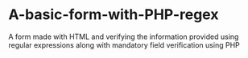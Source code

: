 # A-basic-form-with-PHP-regex
A form made with HTML and verifying the information provided using regular expressions along with mandatory field verification using PHP  
